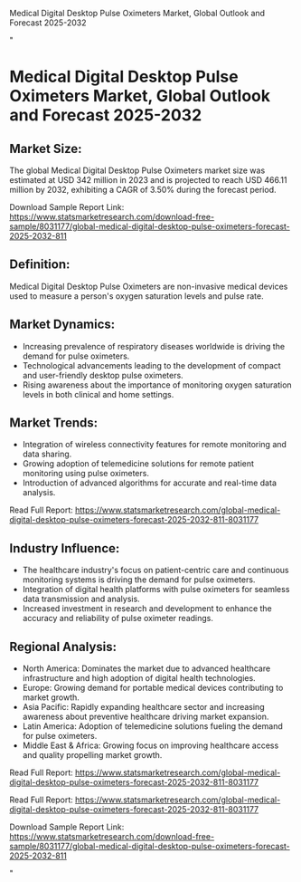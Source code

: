 Medical Digital Desktop Pulse Oximeters Market, Global Outlook and Forecast 2025-2032

"<!DOCTYPE html>
<html>
<head>
    <title>Medical Digital Desktop Pulse Oximeters Market, Global Outlook and Forecast 2025-2032</title>
</head>
<body>

<h1>Medical Digital Desktop Pulse Oximeters Market, Global Outlook and Forecast 2025-2032</h1>

<h2>Market Size:</h2>
<p>The global Medical Digital Desktop Pulse Oximeters market size was estimated at USD 342 million in 2023 and is projected to reach USD 466.11 million by 2032, exhibiting a CAGR of 3.50% during the forecast period.</p>
<p>Download Sample Report Link: <a href='https://www.statsmarketresearch.com/download-free-sample/8031177/global-medical-digital-desktop-pulse-oximeters-forecast-2025-2032-811'>https://www.statsmarketresearch.com/download-free-sample/8031177/global-medical-digital-desktop-pulse-oximeters-forecast-2025-2032-811</a></p>

<h2>Definition:</h2>
<p>Medical Digital Desktop Pulse Oximeters are non-invasive medical devices used to measure a person's oxygen saturation levels and pulse rate.</p>

<h2>Market Dynamics:</h2>
<ul>
    <li>Increasing prevalence of respiratory diseases worldwide is driving the demand for pulse oximeters.</li>
    <li>Technological advancements leading to the development of compact and user-friendly desktop pulse oximeters.</li>
    <li>Rising awareness about the importance of monitoring oxygen saturation levels in both clinical and home settings.</li>
</ul>

<h2>Market Trends:</h2>
<ul>
    <li>Integration of wireless connectivity features for remote monitoring and data sharing.</li>
    <li>Growing adoption of telemedicine solutions for remote patient monitoring using pulse oximeters.</li>
    <li>Introduction of advanced algorithms for accurate and real-time data analysis.</li>
</ul>
<p>Read Full Report: <a href='https://www.statsmarketresearch.com/global-medical-digital-desktop-pulse-oximeters-forecast-2025-2032-811-8031177'>https://www.statsmarketresearch.com/global-medical-digital-desktop-pulse-oximeters-forecast-2025-2032-811-8031177</a></p>

<h2>Industry Influence:</h2>
<ul>
    <li>The healthcare industry's focus on patient-centric care and continuous monitoring systems is driving the demand for pulse oximeters.</li>
    <li>Integration of digital health platforms with pulse oximeters for seamless data transmission and analysis.</li>
    <li>Increased investment in research and development to enhance the accuracy and reliability of pulse oximeter readings.</li>
</ul>

<h2>Regional Analysis:</h2>
<ul>
    <li>North America: Dominates the market due to advanced healthcare infrastructure and high adoption of digital health technologies.</li>
    <li>Europe: Growing demand for portable medical devices contributing to market growth.</li>
    <li>Asia Pacific: Rapidly expanding healthcare sector and increasing awareness about preventive healthcare driving market expansion.</li>
    <li>Latin America: Adoption of telemedicine solutions fueling the demand for pulse oximeters.</li>
    <li>Middle East & Africa: Growing focus on improving healthcare access and quality propelling market growth.</li>
</ul>
<p>Read Full Report: <a href='https://www.statsmarketresearch.com/global-medical-digital-desktop-pulse-oximeters-forecast-2025-2032-811-8031177'>https://www.statsmarketresearch.com/global-medical-digital-desktop-pulse-oximeters-forecast-2025-2032-811-8031177</a></p>

<p>Read Full Report: <a href='https://www.statsmarketresearch.com/global-medical-digital-desktop-pulse-oximeters-forecast-2025-2032-811-8031177'>https://www.statsmarketresearch.com/global-medical-digital-desktop-pulse-oximeters-forecast-2025-2032-811-8031177</a></p>

<p>Download Sample Report Link: <a href='https://www.statsmarketresearch.com/download-free-sample/8031177/global-medical-digital-desktop-pulse-oximeters-forecast-2025-2032-811'>https://www.statsmarketresearch.com/download-free-sample/8031177/global-medical-digital-desktop-pulse-oximeters-forecast-2025-2032-811</a></p>

</body>
</html>"
